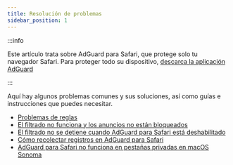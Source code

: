 ```yaml
---
title: Resolución de problemas
sidebar_position: 1
---
```


:::info

Este artículo trata sobre AdGuard para Safari, que protege solo tu navegador Safari. Para proteger todo su dispositivo, [descarca la aplicación AdGuard](https://agrd.io/download-kb-adblock)

:::

Aquí hay algunos problemas comunes y sus soluciones, así como guías e instrucciones que puedes necesitar.

- [Problemas de reglas](/adguard-for-safari/solving-problems/rule-limit.md)
- [El filtrado no funciona y los anuncios no están bloqueados](/adguard-for-safari/solving-problems/ads-not-blocked.md)
- [El filtrado no se detiene cuando AdGuard para Safari está deshabilitado](/adguard-for-safari/solving-problems/filters-after-disable.md)
- [Cómo recolectar registros en AdGuard para Safari](/adguard-for-safari/solving-problems/logs.md)
- [AdGuard para Safari no funciona en pestañas privadas en macOS Sonoma](/adguard-for-safari/solving-problems/private-sonoma.md)
